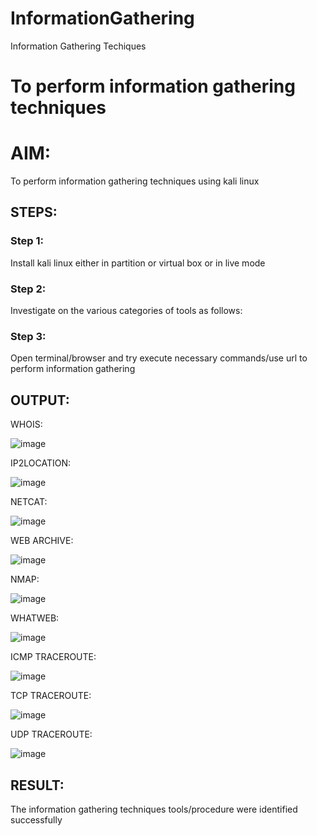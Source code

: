 # InformationGathering
Information Gathering Techiques

# To perform information gathering techniques

# AIM:

To perform information gathering techniques using kali linux 

## STEPS:

### Step 1:

Install kali linux either in partition or virtual box or in live mode

### Step 2:

Investigate on the various categories of tools as follows:

### Step 3:
Open terminal/browser and try execute necessary commands/use url to perform information gathering


## OUTPUT:
WHOIS:

![image](https://github.com/user-attachments/assets/b8462a99-3609-4e0c-a08d-24f9d76b7a06)


IP2LOCATION:

![image](https://github.com/user-attachments/assets/b03d3403-1818-42cc-8d90-1c3d1fc758f2)


NETCAT:

![image](https://github.com/user-attachments/assets/43f6c939-1962-4e6c-8530-2af44a464db9)


WEB ARCHIVE:

![image](https://github.com/user-attachments/assets/b076f05e-39b0-47a7-b920-684b201d4bf6)


NMAP:

![image](https://github.com/user-attachments/assets/12f1ec42-4356-41c2-b356-765af486b9fc)


WHATWEB:

![image](https://github.com/user-attachments/assets/981a88c3-0682-4289-9dc1-c03cf4591683)


ICMP TRACEROUTE:

![image](https://github.com/user-attachments/assets/48e8a56a-5e54-490c-8511-9b7dd0af8615)


TCP TRACEROUTE:

![image](https://github.com/user-attachments/assets/12182850-4bd9-42b9-951b-458849e898a9)


UDP TRACEROUTE:

![image](https://github.com/user-attachments/assets/299052a6-b770-46f2-8c94-641a21c01e8c)



## RESULT:
The information gathering techniques tools/procedure were  identified successfully
